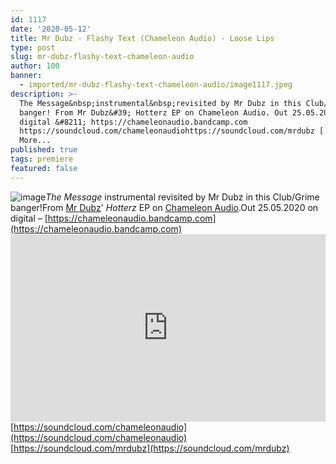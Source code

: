 ```yaml
---
id: 1117
date: '2020-05-12'
title: Mr Dubz - Flashy Text (Chameleon Audio) - Loose Lips
type: post
slug: mr-dubz-flashy-text-chameleon-audio
author: 100
banner:
  - imported/mr-dubz-flashy-text-chameleon-audio/image1117.jpeg
description: >-
  The Message&nbsp;instrumental&nbsp;revisited by Mr Dubz in this Club/Grime
  banger! From Mr Dubz&#39; Hotterz EP on Chameleon Audio. Out 25.05.2020 on
  digital &#8211; https://chameleonaudio.bandcamp.com
  https://soundcloud.com/chameleonaudiohttps://soundcloud.com/mrdubz [...]Read
  More...
published: true
tags: premiere
featured: false
---
```

![image](../imported/mr-dubz-flashy-text-chameleon-audio/image1117.jpeg)_The Message_ instrumental revisited by Mr Dubz in this Club/Grime banger!From [Mr Dubz](https://soundcloud.com/mrdubz)' _Hotterz_ EP on [Chameleon Audio](https://chameleonaudio.bandcamp.com).Out 25.05.2020 on digital – [https://chameleonaudio.bandcamp.com](https://chameleonaudio.bandcamp.com)<iframe width='100%' height='300' scrolling='no' frameborder='no' allow='autoplay' src='https://w.soundcloud.com/player/?url=https%3A//api.soundcloud.com/tracks/819081172&color=%23ff5500&auto_play=false&hide_related=true&show_comments=true&show_user=true&show_reposts=false&show_teaser=false'></iframe>[](https://soundcloud.com/chameleonaudio)[https://soundcloud.com/chameleonaudio](https://soundcloud.com/chameleonaudio)  
[](https://soundcloud.com/mrdubz)[https://soundcloud.com/mrdubz](https://soundcloud.com/mrdubz)